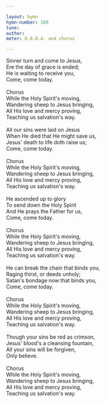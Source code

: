 ```yaml
---

layout: hymn
hymn-number: 160
tune: 
author: 
meter: 8.8.8.4. and chorus

---
```

Sinner turn and come to Jesus,<br>Ere the day of grace is ended;<br>He is waiting to receive you,<br>Come, come today.<br><br>Chorus<br>While the Holy Spirit's moving,<br>Wandering sheep to Jesus bringing,<br>All His love and mercy proving,<br>Teaching us salvation's way.<br><br>All our sins were laid on Jesus<br>When He died that He might save us,<br>Jesus' death to life doth raise us;<br>Come, come today.<br><br>Chorus<br>While the Holy Spirit's moving,<br>Wandering sheep to Jesus bringing,<br>All His love and mercy proving,<br>Teaching us salvation's way.<br><br>He ascended up to glory<br>To send down the Holy Spirit<br>And He prays the Father for us,<br>Come, come today.<br><br>Chorus<br>While the Holy Spirit's moving,<br>Wandering sheep to Jesus bringing,<br>All His love and mercy proving,<br>Teaching us salvation's way.<br><br>He can break the chain that binds you,<br>Raging thirst, or deeds unholy;<br>Satan's bondage now that binds you,<br>Come, come today.<br><br>Chorus<br>While the Holy Spirit's moving,<br>Wandering sheep to Jesus bringing,<br>All His love and mercy proving,<br>Teaching us salvation's way.<br><br>Though your sins be red as crimson,<br>Jesus' blood's a cleansing fountain,<br>All your sins will be forgiven,<br>Only believe.<br><br>Chorus<br>While the Holy Spirit's moving,<br>Wandering sheep to Jesus bringing,<br>All His love and mercy proving,<br>Teaching us salvation's way.<br><br><br>
